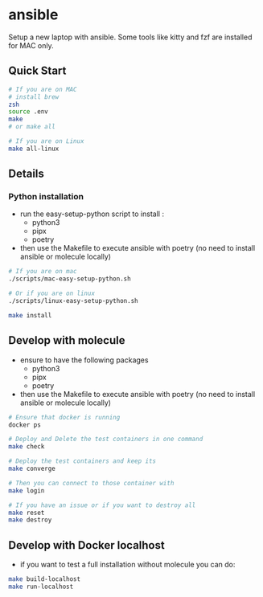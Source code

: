 # ansible

Setup a new laptop with ansible.
Some tools like kitty and fzf are installed for MAC only.

## Quick Start

```bash
# If you are on MAC
# install brew
zsh
source .env
make
# or make all

# If you are on Linux
make all-linux
```

## Details

### Python installation

- run the easy-setup-python script to install :
  - python3
  - pipx
  - poetry
- then use the Makefile to execute ansible with poetry (no need to install ansible or molecule locally)

```bash
# If you are on mac
./scripts/mac-easy-setup-python.sh

# Or if you are on linux
./scripts/linux-easy-setup-python.sh

make install
```

## Develop with molecule

- ensure to have the following packages
  - python3
  - pipx
  - poetry
- then use the Makefile to execute ansible with poetry (no need to install ansible or molecule locally)

```bash
# Ensure that docker is running
docker ps

# Deploy and Delete the test containers in one command
make check

# Deploy the test containers and keep its
make converge

# Then you can connect to those container with
make login

# If you have an issue or if you want to destroy all
make reset
make destroy
```

## Develop with Docker localhost

- if you want to test a full installation without molecule you can do:

```bash
make build-localhost
make run-localhost
```

